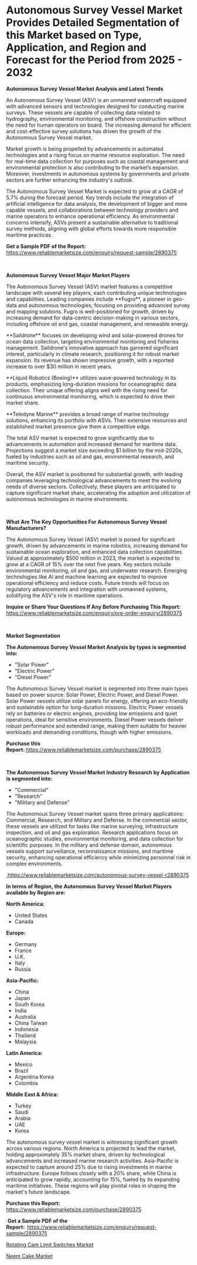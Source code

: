 <p><h1>Autonomous Survey Vessel Market Provides Detailed Segmentation of this Market based on Type, Application, and Region and Forecast for the Period from 2025 - 2032</h1></p><p><strong>Autonomous Survey Vessel Market Analysis and Latest Trends</strong></p>
<p><p>An Autonomous Survey Vessel (ASV) is an unmanned watercraft equipped with advanced sensors and technologies designed for conducting marine surveys. These vessels are capable of collecting data related to hydrography, environmental monitoring, and offshore construction without the need for human operators on board. The increasing demand for efficient and cost-effective survey solutions has driven the growth of the Autonomous Survey Vessel market.</p><p>Market growth is being propelled by advancements in automated technologies and a rising focus on marine resource exploration. The need for real-time data collection for purposes such as coastal management and environmental protection is also contributing to the market’s expansion. Moreover, investments in autonomous systems by governments and private sectors are further enhancing the industry's outlook.</p><p>The Autonomous Survey Vessel Market is expected to grow at a CAGR of 5.7% during the forecast period. Key trends include the integration of artificial intelligence for data analysis, the development of bigger and more capable vessels, and collaborations between technology providers and marine operators to enhance operational efficiency. As environmental concerns intensify, ASVs present a sustainable alternative to traditional survey methods, aligning with global efforts towards more responsible maritime practices.</p></p>
<p><strong>Get a Sample PDF of the Report:&nbsp;</strong> <a href="https://www.reliablemarketsize.com/enquiry/request-sample/2890375?utm_campaign=1879&utm_medium=2&utm_source=Github&utm_content=ia&utm_term=14032025&utm_id=autonomous-survey-vessel">https://www.reliablemarketsize.com/enquiry/request-sample/2890375</a></p>
<p>&nbsp;</p>
<p><strong>Autonomous Survey Vessel Major Market Players</strong></p>
<p><p>The Autonomous Survey Vessel (ASV) market features a competitive landscape with several key players, each contributing unique technologies and capabilities. Leading companies include **Fugro**, a pioneer in geo-data and autonomous technologies, focusing on providing advanced survey and mapping solutions. Fugro is well-positioned for growth, driven by increasing demand for data-centric decision-making in various sectors, including offshore oil and gas, coastal management, and renewable energy.</p><p>**Saildrone** focuses on developing wind and solar-powered drones for ocean data collection, targeting environmental monitoring and fisheries management. Saildrone's innovative approach has garnered significant interest, particularly in climate research, positioning it for robust market expansion. Its revenue has shown impressive growth, with a reported increase to over $30 million in recent years.</p><p>**Liquid Robotics (Boeing)** utilizes wave-powered technology in its products, emphasizing long-duration missions for oceanographic data collection. Their unique offering aligns well with the rising need for continuous environmental monitoring, which is expected to drive their market share.</p><p>**Teledyne Marine** provides a broad range of marine technology solutions, enhancing its portfolio with ASVs. Their extensive resources and established market presence give them a competitive edge.</p><p>The total ASV market is expected to grow significantly due to advancements in automation and increased demand for maritime data. Projections suggest a market size exceeding $1 billion by the mid-2020s, fueled by industries such as oil and gas, environmental research, and maritime security.</p><p>Overall, the ASV market is positioned for substantial growth, with leading companies leveraging technological advancements to meet the evolving needs of diverse sectors. Collectively, these players are anticipated to capture significant market share, accelerating the adoption and utilization of autonomous technologies in marine environments.</p></p>
<p>&nbsp;</p>
<p><strong>What Are The Key Opportunities For Autonomous Survey Vessel Manufacturers?</strong></p>
<p><p>The Autonomous Survey Vessel (ASV) market is poised for significant growth, driven by advancements in marine robotics, increasing demand for sustainable ocean exploration, and enhanced data collection capabilities. Valued at approximately $500 million in 2023, the market is expected to grow at a CAGR of 15% over the next five years. Key sectors include environmental monitoring, oil and gas, and underwater research. Emerging technologies like AI and machine learning are expected to improve operational efficiency and reduce costs. Future trends will focus on regulatory advancements and integration with unmanned systems, solidifying the ASV's role in maritime operations.</p></p>
<p><strong>Inquire or Share Your Questions If Any Before Purchasing This Report:</strong> <a href="https://www.reliablemarketsize.com/enquiry/pre-order-enquiry/2890375?utm_campaign=1879&utm_medium=2&utm_source=Github&utm_content=ia&utm_term=14032025&utm_id=autonomous-survey-vessel">https://www.reliablemarketsize.com/enquiry/pre-order-enquiry/2890375</a></p>
<p>&nbsp;</p>
<p><strong>Market Segmentation</strong></p>
<p><strong>The Autonomous Survey Vessel Market Analysis by types is segmented into:</strong></p>
<p><ul><li>"Solar Power"</li><li>"Electric Power"</li><li>"Diesel Power"</li></ul></p>
<p><p>The Autonomous Survey Vessel market is segmented into three main types based on power source: Solar Power, Electric Power, and Diesel Power. Solar Power vessels utilize solar panels for energy, offering an eco-friendly and sustainable option for long-duration missions. Electric Power vessels rely on batteries or electric engines, providing low emissions and quiet operations, ideal for sensitive environments. Diesel Power vessels deliver robust performance and extended range, making them suitable for heavier workloads and demanding conditions, though with higher emissions.</p></p>
<p><strong>Purchase this Report:&nbsp;</strong><a href="https://www.reliablemarketsize.com/purchase/2890375?utm_campaign=1879&utm_medium=2&utm_source=Github&utm_content=ia&utm_term=14032025&utm_id=autonomous-survey-vessel">https://www.reliablemarketsize.com/purchase/2890375</a></p>
<p>&nbsp;</p>
<p><strong>The Autonomous Survey Vessel Market Industry Research by Application is segmented into:</strong></p>
<p><ul><li>"Commercial"</li><li>"Research"</li><li>"Military and Defense"</li></ul></p>
<p><p>The Autonomous Survey Vessel market spans three primary applications: Commercial, Research, and Military and Defense. In the commercial sector, these vessels are utilized for tasks like marine surveying, infrastructure inspection, and oil and gas exploration. Research applications focus on oceanographic studies, environmental monitoring, and data collection for scientific purposes. In the military and defense domain, autonomous vessels support surveillance, reconnaissance missions, and maritime security, enhancing operational efficiency while minimizing personnel risk in complex environments.</p></p>
<p><a href="https://www.reliablemarketsize.com/autonomous-survey-vessel-r2890375?utm_campaign=1879&utm_medium=2&utm_source=Github&utm_content=ia&utm_term=14032025&utm_id=autonomous-survey-vessel">&nbsp;https://www.reliablemarketsize.com/autonomous-survey-vessel-r2890375</a></p>
<p><strong>In terms of Region, the Autonomous Survey Vessel Market Players available by Region are:</strong></p>
<p>
    <p> <strong> North America: </strong>
        <ul>
            <li>United States</li>
            <li>Canada</li>
        </ul>
        </p> 
    <p> <strong> Europe: </strong>
        <ul>
            <li>Germany</li>
            <li>France</li>
            <li>U.K.</li>
            <li>Italy</li>
            <li>Russia</li>
        </ul>
        </p> 
    <p> <strong> Asia-Pacific: </strong>
        <ul>
            <li>China</li>
            <li>Japan</li>
            <li>South Korea</li>
            <li>India</li>
            <li>Australia</li>
            <li>China Taiwan</li>
            <li>Indonesia</li>
            <li>Thailand</li>
            <li>Malaysia</li>
        </ul>
        </p> 
    <p> <strong> Latin America: </strong>
        <ul>
            <li>Mexico</li>
            <li>Brazil</li>
            <li>Argentina Korea</li>
            <li>Colombia</li>
        </ul>
        </p> 
    <p> <strong> Middle East & Africa: </strong>
        <ul>
            <li>Turkey</li>
            <li>Saudi</li>
            <li>Arabia</li>
            <li>UAE</li>
            <li>Korea</li>
        </ul>
    </p>
    </p>
<p><p>The autonomous survey vessel market is witnessing significant growth across various regions. North America is projected to lead the market, holding approximately 35% market share, driven by technological advancements and increased marine research activities. Asia-Pacific is expected to capture around 25% due to rising investments in marine infrastructure. Europe follows closely with a 20% share, while China is anticipated to grow rapidly, accounting for 15%, fueled by its expanding maritime initiatives. These regions will play pivotal roles in shaping the market's future landscape.</p></p>
<p><strong>Purchase this Report: </strong><a href="https://www.reliablemarketsize.com/purchase/2890375?utm_campaign=1879&utm_medium=2&utm_source=Github&utm_content=ia&utm_term=14032025&utm_id=autonomous-survey-vessel">https://www.reliablemarketsize.com/purchase/2890375</a></p>
<p>&nbsp;<strong>Get a Sample PDF of the Report:&nbsp;&nbsp;</strong><a href="https://www.reliablemarketsize.com/enquiry/request-sample/2890375?utm_campaign=1879&utm_medium=2&utm_source=Github&utm_content=ia&utm_term=14032025&utm_id=autonomous-survey-vessel">https://www.reliablemarketsize.com/enquiry/request-sample/2890375</a></p>
<p><strong></strong></p>
<p><p><a href="https://github.com/leiliariahxw/Market-Research-Report-List-1/blob/main/rotating-cam-limit-switches-market.md?utm_campaign=1879&utm_medium=2&utm_source=Github&utm_content=ia&utm_term=14032025&utm_id=autonomous-survey-vessel">Rotating Cam Limit Switches Market</a></p><p><a href="https://github.com/FassouRP/Market-Research-Report-List-7/blob/main/neem-cake-market.md?utm_campaign=1879&utm_medium=2&utm_source=Github&utm_content=ia&utm_term=14032025&utm_id=autonomous-survey-vessel">Neem Cake Market</a></p></p>